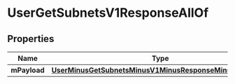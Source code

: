 
# UserGetSubnetsV1ResponseAllOf

## Properties
Name | Type | Description | Notes
------------ | ------------- | ------------- | -------------
**mPayload** | [**UserMinusGetSubnetsMinusV1MinusResponseMinusMPayload**](UserMinusGetSubnetsMinusV1MinusResponseMinusMPayload.md) |  | 



